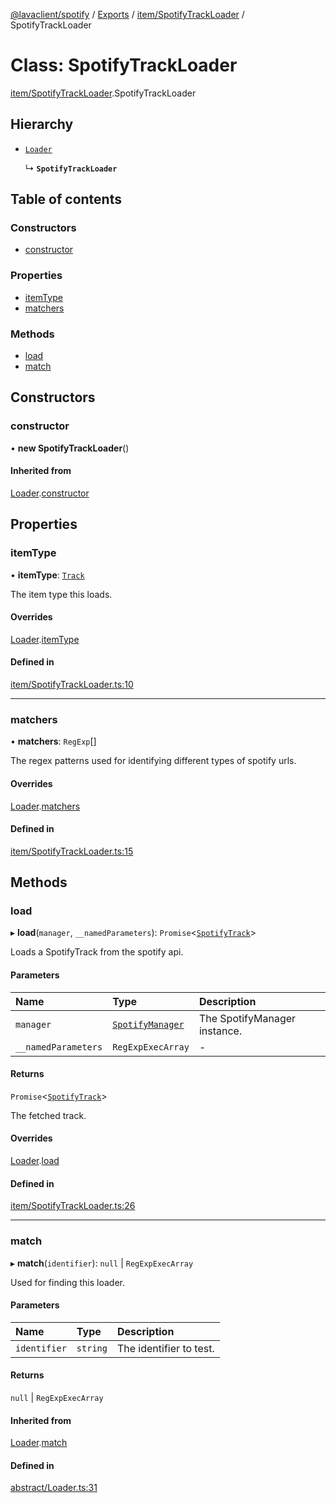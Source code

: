 [@lavaclient/spotify](../README.md) / [Exports](../modules.md) / [item/SpotifyTrackLoader](../modules/item_spotifytrackloader.md) / SpotifyTrackLoader

# Class: SpotifyTrackLoader

[item/SpotifyTrackLoader](../modules/item_spotifytrackloader.md).SpotifyTrackLoader

## Hierarchy

- [`Loader`](abstract_loader.loader.md)

  ↳ **`SpotifyTrackLoader`**

## Table of contents

### Constructors

- [constructor](item_spotifytrackloader.spotifytrackloader.md#constructor)

### Properties

- [itemType](item_spotifytrackloader.spotifytrackloader.md#itemtype)
- [matchers](item_spotifytrackloader.spotifytrackloader.md#matchers)

### Methods

- [load](item_spotifytrackloader.spotifytrackloader.md#load)
- [match](item_spotifytrackloader.spotifytrackloader.md#match)

## Constructors

### constructor

• **new SpotifyTrackLoader**()

#### Inherited from

[Loader](abstract_loader.loader.md).[constructor](abstract_loader.loader.md#constructor)

## Properties

### itemType

• **itemType**: [`Track`](../enums/abstract_spotifyitem.spotifyitemtype.md#track)

The item type this loads.

#### Overrides

[Loader](abstract_loader.loader.md).[itemType](abstract_loader.loader.md#itemtype)

#### Defined in

[item/SpotifyTrackLoader.ts:10](https://github.com/Lavaclient/plugins/blob/9c6d497/packages/spotify/src/item/SpotifyTrackLoader.ts#L10)

___

### matchers

• **matchers**: `RegExp`[]

The regex patterns used for identifying different types of spotify urls.

#### Overrides

[Loader](abstract_loader.loader.md).[matchers](abstract_loader.loader.md#matchers)

#### Defined in

[item/SpotifyTrackLoader.ts:15](https://github.com/Lavaclient/plugins/blob/9c6d497/packages/spotify/src/item/SpotifyTrackLoader.ts#L15)

## Methods

### load

▸ **load**(`manager`, `__namedParameters`): `Promise`<[`SpotifyTrack`](item_spotifytrack.spotifytrack.md)\>

Loads a SpotifyTrack from the spotify api.

#### Parameters

| Name | Type | Description |
| :------ | :------ | :------ |
| `manager` | [`SpotifyManager`](spotifymanager.spotifymanager-1.md) | The SpotifyManager instance. |
| `__namedParameters` | `RegExpExecArray` | - |

#### Returns

`Promise`<[`SpotifyTrack`](item_spotifytrack.spotifytrack.md)\>

The fetched track.

#### Overrides

[Loader](abstract_loader.loader.md).[load](abstract_loader.loader.md#load)

#### Defined in

[item/SpotifyTrackLoader.ts:26](https://github.com/Lavaclient/plugins/blob/9c6d497/packages/spotify/src/item/SpotifyTrackLoader.ts#L26)

___

### match

▸ **match**(`identifier`): ``null`` \| `RegExpExecArray`

Used for finding this loader.

#### Parameters

| Name | Type | Description |
| :------ | :------ | :------ |
| `identifier` | `string` | The identifier to test. |

#### Returns

``null`` \| `RegExpExecArray`

#### Inherited from

[Loader](abstract_loader.loader.md).[match](abstract_loader.loader.md#match)

#### Defined in

[abstract/Loader.ts:31](https://github.com/Lavaclient/plugins/blob/9c6d497/packages/spotify/src/abstract/Loader.ts#L31)
